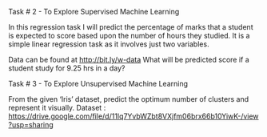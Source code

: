 Task # 2 - To Explore
Supervised Machine Learning


In this regression task I will predict the percentage of
marks that a student is expected to score based upon the
number of hours they studied. It is a simple linear
regression task as it involves just two variables.

Data can be found at http://bit.ly/w-data
What will be predicted score if a student study for 9.25 hrs in a
day?

Task # 3 - To Explore Unsupervised Machine Learning

From the given ‘Iris’ dataset, predict the optimum number of
clusters and represent it visually.
Dataset :
https://drive.google.com/file/d/11Iq7YvbWZbt8VXjfm06brx66b10YiwK-/view?usp=sharing

